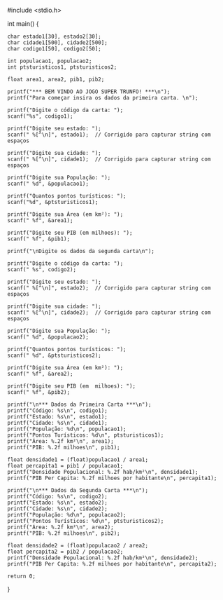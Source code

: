 #include <stdio.h>

int main() {

    char estado1[30], estado2[30];
    char cidade1[500], cidade2[500];
    char codigo1[50], codigo2[50];

    int populacao1, populacao2;
    int ptsturisticos1, ptsturisticos2;

    float area1, area2, pib1, pib2;

    printf("*** BEM VINDO AO JOGO SUPER TRUNFO! ***\n");
    printf("Para começar insira os dados da primeira carta. \n");

    printf("Digite o código da carta: ");
    scanf("%s", codigo1);

    printf("Digite seu estado: ");
    scanf(" %[^\n]", estado1);  // Corrigido para capturar string com espaços

    printf("Digite sua cidade: ");
    scanf(" %[^\n]", cidade1);  // Corrigido para capturar string com espaços

    printf("Digite sua População: ");
    scanf(" %d", &populacao1);

    printf("Quantos pontos turísticos: ");
    scanf("%d", &ptsturisticos1);

    printf("Digite sua Área (em km²): ");
    scanf(" %f", &area1);

    printf("Digite seu PIB (em milhoes): ");
    scanf(" %f", &pib1);

    printf("\nDigite os dados da segunda carta\n");

    printf("Digite o código da carta: ");
    scanf(" %s", codigo2);

    printf("Digite seu estado: ");
    scanf(" %[^\n]", estado2);  // Corrigido para capturar string com espaços

    printf("Digite sua cidade: ");
    scanf(" %[^\n]", cidade2);  // Corrigido para capturar string com espaços

    printf("Digite sua População: ");
    scanf(" %d", &populacao2);

    printf("Quantos pontos turísticos: ");
    scanf(" %d", &ptsturisticos2);

    printf("Digite sua Área (em km²): ");
    scanf(" %f", &area2);

    printf("Digite seu PIB (em  milhoes): ");
    scanf(" %f", &pib2);

    printf("\n*** Dados da Primeira Carta ***\n");
    printf("Código: %s\n", codigo1);
    printf("Estado: %s\n", estado1);
    printf("Cidade: %s\n", cidade1);
    printf("População: %d\n", populacao1);
    printf("Pontos Turísticos: %d\n", ptsturisticos1);
    printf("Área: %.2f km²\n", area1);
    printf("PIB: %.2f milhoes\n", pib1);

    float densidade1 = (float)populacao1 / area1;
    float percapita1 = pib1 / populacao1;
    printf("Densidade Populacional: %.2f hab/km²\n", densidade1);
    printf("PIB Per Capita: %.2f milhoes por habitante\n", percapita1);

    printf("\n*** Dados da Segunda Carta ***\n");
    printf("Código: %s\n", codigo2);
    printf("Estado: %s\n", estado2);
    printf("Cidade: %s\n", cidade2);
    printf("População: %d\n", populacao2);
    printf("Pontos Turísticos: %d\n", ptsturisticos2);
    printf("Área: %.2f km²\n", area2);
    printf("PIB: %.2f milhoes\n", pib2);

    float densidade2 = (float)populacao2 / area2;
    float percapita2 = pib2 / populacao2;
    printf("Densidade Populacional: %.2f hab/km²\n", densidade2);
    printf("PIB Per Capita: %.2f milhoes por habitante\n", percapita2);

    return 0;
}
